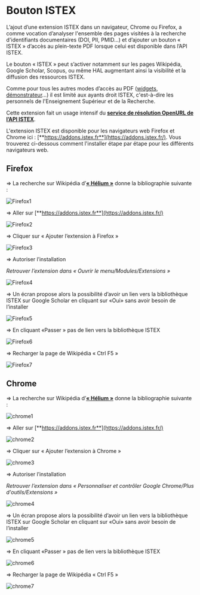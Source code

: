 # Bouton ISTEX

L’ajout d’une extension ISTEX dans un navigateur, Chrome ou Firefox, a comme vocation d’analyser l'ensemble des pages visitées à la recherche d'identifiants documentaires \(DOI, PII, PMID...\) et d’ajouter un bouton « ISTEX » d’accès au plein-texte PDF lorsque celui est disponible dans l’API ISTEX.

Le bouton « ISTEX » peut s’activer notamment sur les pages Wikipédia, Google Scholar, Scopus, ou même HAL augmentant ainsi la visibilité et la diffusion des ressources ISTEX.

Comme pour tous les autres modes d’accès au PDF \([widgets](https://widgets.istex.fr), [démonstrateur](http://demo.istex.fr)…\) il est limité aux ayants droit ISTEX, c'est-à-dire les personnels de l'Enseignement Supérieur et de la Recherche.

Cette extension fait un usage intensif du [**service de résolution OpenURL de l’API ISTEX**](https://api.istex.fr/documentation/openurl/).

L'extension ISTEX est disponible pour les navigateurs web Firefox et Chrome ici : [**https://addons.istex.fr**](https://addons.istex.fr/). Vous trouverez ci-dessous comment l'installer étape par étape pour les différents navigateurs web.

## Firefox

=&gt; La recherche sur Wikipédia d’[**« Hélium »**](https://fr.wikipedia.org/wiki/Hélium) donne la bibliographie suivante :

![Firefox1](../.gitbook/assets/Firefox1.PNG)

=&gt; Aller sur [**https://addons.istex.fr**](https://addons.istex.fr/)

![Firefox2](../.gitbook/assets/Firefox2.PNG)

=&gt; Cliquer sur « Ajouter l’extension à Firefox »

![Firefox3](../.gitbook/assets/irefox3.PNG)

=&gt; Autoriser l’installation

_Retrouver l’extension dans « Ouvrir le menu/Modules/Extensions »_

![Firefox4](../.gitbook/assets/Firefox4.PNG)

=&gt; Un écran propose alors la possibilité d’avoir un lien vers la bibliothèque ISTEX sur Google Scholar en cliquant sur «Oui» sans avoir besoin de l’installer

![Firefox5](../.gitbook/assets/Firefox5.PNG)

=&gt; En cliquant «Passer » pas de lien vers la bibliothèque ISTEX

![Firefox6](../.gitbook/assets/Firefox6.PNG)

=&gt; Recharger la page de Wikipédia « Ctrl F5 »

![Firefox7](../.gitbook/assets/Firefox7.PNG)

## Chrome

=&gt; La recherche sur Wikipédia d’[**« Hélium »**](https://fr.wikipedia.org/wiki/Hélium) donne la bibliographie suivante :

![chrome1](../.gitbook/assets/chrome1.PNG)

=&gt; Aller sur [**https://addons.istex.fr**](https://addons.istex.fr/)

![chrome2](../.gitbook/assets/chrome2.PNG)

=&gt; Cliquer sur « Ajouter l’extension à Chrome »

![chrome3](../.gitbook/assets/chrome3.PNG)

=&gt; Autoriser l’installation

_Retrouver l’extension dans « Personnaliser et contrôler Google Chrome/Plus d'outils/Extensions »_

![chrome4](../.gitbook/assets/chrome4.PNG)

=&gt; Un écran propose alors la possibilité d’avoir un lien vers la bibliothèque ISTEX sur Google Scholar en cliquant sur «Oui» sans avoir besoin de l’installer

![chrome5](../.gitbook/assets/chrome5.PNG)

=&gt; En cliquant «Passer » pas de lien vers la bibliothèque ISTEX

![chrome6](../.gitbook/assets/chrome6.PNG)

=&gt; Recharger la page de Wikipédia « Ctrl F5 »

![chrome7](../.gitbook/assets/chrome7.PNG)

